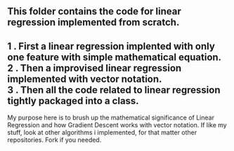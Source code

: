 This folder contains the code for linear regression implemented from scratch.
--------------------------------------------------------------------------------------------------------------
 1 . First a linear regression implented with only one feature with simple mathematical equation. </br>
 2 . Then a improvised linear regression implemented with vector notation.</br>
 3 . Then all the code related to linear regression tightly packaged into a class. </br>
 -------------------------------------------------------------------------------------------------------------
 My purpose here is to brush up the mathematical significance of Linear Regression and how Gradient Descent 
 works with vector notation. If like my stuff, look at other algorithms i implemented, for that matter other 
 repositories. Fork if you needed.
